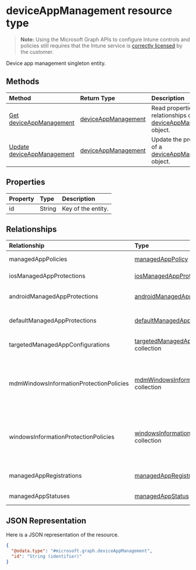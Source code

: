 # deviceAppManagement resource type

> **Note:** Using the Microsoft Graph APIs to configure Intune controls and policies still requires that the Intune service is [correctly licensed](https://go.microsoft.com/fwlink/?linkid=839381) by the customer.

Device app management singleton entity.
## Methods
|Method|Return Type|Description|
|:---|:---|:---|
|[Get deviceAppManagement](../api/intune_mam_deviceappmanagement_get.md)|[deviceAppManagement](../resources/intune_mam_deviceappmanagement.md)|Read properties and relationships of the [deviceAppManagement](../resources/intune_mam_deviceappmanagement.md) object.|
|[Update deviceAppManagement](../api/intune_mam_deviceappmanagement_update.md)|[deviceAppManagement](../resources/intune_mam_deviceappmanagement.md)|Update the properties of a [deviceAppManagement](../resources/intune_mam_deviceappmanagement.md) object.|

## Properties
|Property|Type|Description|
|:---|:---|:---|
|id|String|Key of the entity.|

## Relationships
|Relationship|Type|Description|
|:---|:---|:---|
|managedAppPolicies|[managedAppPolicy](../resources/intune_mam_managedapppolicy.md) collection|Managed app policies.|
|iosManagedAppProtections|[iosManagedAppProtection](../resources/intune_mam_iosmanagedappprotection.md) collection|iOS managed app policies.|
|androidManagedAppProtections|[androidManagedAppProtection](../resources/intune_mam_androidmanagedappprotection.md) collection|Android managed app policies.|
|defaultManagedAppProtections|[defaultManagedAppProtection](../resources/intune_mam_defaultmanagedappprotection.md) collection|Default managed app policies.|
|targetedManagedAppConfigurations|[targetedManagedAppConfiguration](../resources/intune_mam_targetedmanagedappconfiguration.md) collection|Targeted managed app configurations.|
|mdmWindowsInformationProtectionPolicies|[mdmWindowsInformationProtectionPolicy](../resources/intune_mam_mdmwindowsinformationprotectionpolicy.md) collection|Windows information protection for apps running on devices which are MDM enrolled.|
|windowsInformationProtectionPolicies|[windowsInformationProtectionPolicy](../resources/intune_mam_windowsinformationprotectionpolicy.md) collection|Windows information protection for apps running on devices which are not MDM enrolled.|
|managedAppRegistrations|[managedAppRegistration](../resources/intune_mam_managedappregistration.md) collection|The managed app registrations.|
|managedAppStatuses|[managedAppStatus](../resources/intune_mam_managedappstatus.md) collection|The managed app statuses.|

## JSON Representation
Here is a JSON representation of the resource.
<!--{
  "blockType": "resource",
  "keyProperty": "id",
  "baseType": "microsoft.graph.entity",
  "@odata.type": "microsoft.graph.deviceAppManagement"
}-->
``` json
{
  "@odata.type": "#microsoft.graph.deviceAppManagement",
  "id": "String (identifier)"
}
```



